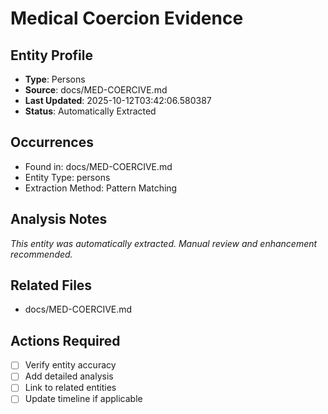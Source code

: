 # Medical Coercion Evidence

## Entity Profile
- **Type**: Persons
- **Source**: docs/MED-COERCIVE.md
- **Last Updated**: 2025-10-12T03:42:06.580387
- **Status**: Automatically Extracted

## Occurrences
- Found in: docs/MED-COERCIVE.md
- Entity Type: persons
- Extraction Method: Pattern Matching

## Analysis Notes
*This entity was automatically extracted. Manual review and enhancement recommended.*

## Related Files
- docs/MED-COERCIVE.md

## Actions Required
- [ ] Verify entity accuracy
- [ ] Add detailed analysis
- [ ] Link to related entities
- [ ] Update timeline if applicable
